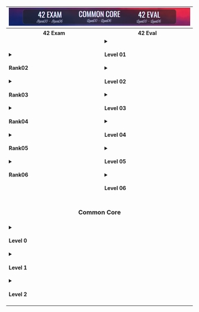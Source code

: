 <table>
  <!-- Ligne 1 : Image en haut sur 2 colonnes -->
  <tr>
    <td colspan="2" style="text-align: center;">
      <img src="images/42.png" alt="42" style="border: none;">
    </td>
  </tr>
  <!-- Ligne 2 : Titres des colonnes -->
  <tr>
    <th style="text-align: center;">42 Exam</th>
    <th style="text-align: center;">42 Eval</th>
  </tr>
  <!-- Ligne 3 : Menus déroulants pour chaque colonne -->
  <tr>
    <!-- Colonne de gauche : 42 Exam (menus) -->
    <td>
      <details>
        <summary><h4>Rank02</h4></summary>
        <a href="https://github.com/users/MatthieuGillieron/projects/4/views/1"><img src="images/rank02.png" alt="Rank02" style="border: none;"></a>
      </details>
      <details>
        <summary><h4>Rank03</h4></summary>
        <a href="lien ici"><img src="images/rank03.png" alt="Rank03" style="border: none;"></a>
      </details>
      <details>
        <summary><h4>Rank04</h4></summary>
        <a href="lien ici"><img src="images/rank04.png" alt="Rank04" style="border: none;"></a>
      </details>
      <details>
        <summary><h4>Rank05</h4></summary>
        <a href="lien ici"><img src="images/rank05.png" alt="Rank05" style="border: none;"></a>
      </details>
      <details>
        <summary><h4>Rank06</h4></summary>
        <a href="lien ici"><img src="images/rank06.png" alt="Rank06" style="border: none;"></a>
      </details>
    </td>
    <!-- Colonne de droite : 42 Eval (menus Level) -->
    <td>
      <details>
        <summary><h4>Level 01</h4></summary>
        <a href="42eval/ng_1_born2beroot.pdf">born2beroot</a> &nbsp;
		<a href="42eval/ng_1_get_next_line.pdf">get_next_line</a> &nbsp;
		<a href="42eval/ng_1_ft_printf.pdf">ft_printf</a>
      </details>
      <details>
        <summary><h4>Level 02</h4></summary>
        <a href="42eval/ng_2_push_swap.pdf">push_swap</a> &nbsp;
		<a href="42eval/ng_2_so_long.pdf">so_long</a> &nbsp;
		<a href="42eval/ng_2_minitalk.pdf">minitalk</a> &nbsp;
		<a href="42eval/ng_2_pipex.pdf">pipex</a> &nbsp;
		<a href="42eval/ng_2_fdf.pdf">fdf</a> &nbsp; 
		<a href="42eval/ng_2_so_long.pdf">so_long</a>
      </details>
      <details>
        <summary><h4>Level 03</h4></summary>
        <a href="42eval/ng_3_minishell.pdf">minishell</a> &nbsp;
	<a href="42eval/ng_4_philosophers.pdf">philosophers</a>
      </details>
      <details>
        <summary><h4>Level 04</h4></summary>
        <a href="42eval/ng_5_cub3d.pdf">cub3d</a> &nbsp;
	<a href="42eval/ng_5_minirt.pdf">miniRT</a> &nbsp;
        <a href="42eval/ng_4_net_practice.pdf">netpractice</a> &nbsp;
        <a href="42eval/ng_4_cpp_module_00.pdf">cpp00</a> &nbsp;
        <a href="42eval/ng_4_cpp_module_01.pdf">cpp01</a> &nbsp;
        <a href="42eval/ng_4_cpp_module_02.pdf">cpp02</a> &nbsp;
        <a href="42eval/ng_4_cpp_module_03.pdf">cpp03</a> &nbsp;
        <a href="42eval/ng_4_cpp_module_04.pdf">cpp04</a> &nbsp;
      </details>
      <details>
        <summary><h4>Level 05</h4></summary>
        <a href="42eval/ng_4_cpp_module_05.pdf">cpp05</a> &nbsp;
 	<a href="42eval/ng_4_cpp_module_06.pdf">cpp06</a> &nbsp;
	<a href="42eval/ng_4_cpp_module_07.pdf">cpp07</a> &nbsp;
	<a href="42eval/ng_4_cpp_module_08.pdf">cpp08</a> &nbsp;
	<a href="42eval/ng_4_cpp_module_09.pdf">cpp09</a> &nbsp;
	<a href="42eval/ng_3_inception.pdf">inception</a> &nbsp;
 	<a href="42eval/ng_5_ft_irc.pdf">ft_irc</a> &nbsp;
 	<a href="42eval/ng_5_webserv.pdf">webserv</a>
      </details>
      <details>
        <summary><h4>Level 06</h4></summary>
        [Lien à venir]
      </details>
    </td>
  </tr>
  <!-- Ligne 4 : Titre Common Core centré sur 2 colonnes -->
  <tr>
    <td colspan="2" style="text-align: center;">
      <h3>Common Core</h3>
    </td>
  </tr>
  <!-- Ligne 5 : Ancien menu déroulant (votre tableau) dans une seule cellule -->
  <tr>
    <td colspan="2">
      <div markdown="1">
<details>
<summary><h4>Level 0</h4></summary>

| <a href="https://github.com/MatthieuGillieron/libft"><img src="images/libft.png" alt="Libft" style="border: none;"></a> |
|:-----------------------------------:|
</details>

<details>
<summary><h4>Level 1</h4></summary>

| [![Ft_printf](images/ft_printf.png)](https://github.com/MatthieuGillieron/ft_printf) | [![Get_Next_Line](images/gnl.png)](https://github.com/MatthieuGillieron/get_next_line) | [![Born2beroot](images/b2r.png)](https://github.com/MatthieuGillieron/born2beroot) |
|:-----------------------------------:|:--------------------------------------:|:---------------------------------------:|
</details>

<details>
<summary><h4>Level 2</h4></summary>

| [![So_Long](images/so_long.png)](https://github.com/MatthieuGillieron/ft_printf) | [![Minitalk](images/mini.png)](https://github.com/MatthieuGillieron/minitalk) | [![Push_Swap](images/push.png)](https://github.com/MatthieuGillieron/push_swap) |
|:-----------------------------------:|:--------------------------------------:|:---------------------------------------:|
</details>
      </div>
    </td>
  </tr>
</table>
